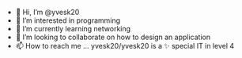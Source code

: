 - 👋 Hi, I’m @yvesk20
- 👀 I’m interested in programming
- 🌱 I’m currently learning networking
- 💞️ I’m looking to collaborate on how to design an application
- 📫 How to reach me ...
yvesk20/yvesk20 is a ✨ special IT in level 4


